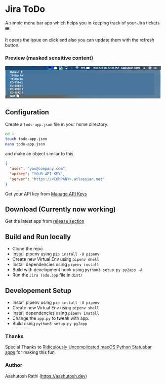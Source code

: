 # Jira ToDo

A simple menu bar app which helps you in keeping track of your Jira tickets 🎟.

It opens the issue on click and also you can update them with the refresh button.

### Preview (masked sensitive content)

![image](demo.png)

## Configuration

Create a `todo-app.json` file in your home directory.

```sh
cd ~
touch todo-app.json
nano todo-app.json
```

and make an object similar to this

```json
{
  "user": "you@company.com",
  "apikey": "YOUR-API-KEY",
  "server": "https://<COMPANY>.atlassian.net"
}
```

Get your API key from [Manage API Keys](https://id.atlassian.com/manage/api-tokens)

## Download (Currently now working)

Get the latest app from [release section](https://github.com/aashutoshrathi/Jira-Todo-MenubarApp/releases)

## Build and Run locally

- Clone the repo
- Install pipenv using `pip install -U pipenv`
- Create new Virtual Env using `pipenv shell`
- Install dependencies using `pipenv install`
- Build with development hook using `python3 setup.py py2app -A`
- Run the `Jira Todo.app` file in `dist/`

## Developement Setup

- Install pipenv using `pip install -U pipenv`
- Create new Virtual Env using `pipenv shell`
- Install dependencies using `pipenv install`
- Change the `app.py` to tweak with app.
- Build using `python3 setup.py py2app`

### Thanks

Special Thanks to [Ridiculously Uncomplicated macOS Python Statusbar apps](https://github.com/jaredks/rumps) for making this fun.

### Author

Aashutosh Rathi (https://aashutosh.dev)
